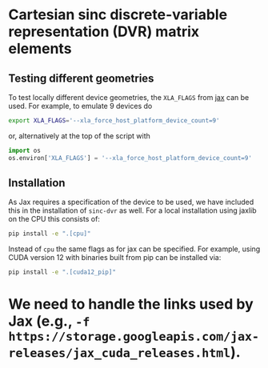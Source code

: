 # Cartesian sinc discrete-variable representation (DVR) matrix elements


## Testing different geometries

To test locally different device geometries, the `XLA_FLAGS` from
[jax](https://jax.readthedocs.io/en/latest/jax-101/06-parallelism.html#aside-hosts-and-devices-in-jax)
can be used.
For example, to emulate 9 devices do
```bash
export XLA_FLAGS='--xla_force_host_platform_device_count=9'
```
or, alternatively at the top of the script with
```python
import os
os.environ['XLA_FLAGS'] = '--xla_force_host_platform_device_count=9'
```


## Installation

As Jax requires a specification of the device to be used, we have included this
in the installation of `sinc-dvr` as well.
For a local installation using jaxlib on the CPU this consists of:
```bash
pip install -e ".[cpu]"
```
Instead of `cpu` the same flags as for jax can be specified.
For example, using CUDA version 12 with binaries built from pip can be installed via:
```bash
pip install -e ".[cuda12_pip]"
```

# We need to handle the links used by Jax (e.g., `-f https://storage.googleapis.com/jax-releases/jax_cuda_releases.html`).


